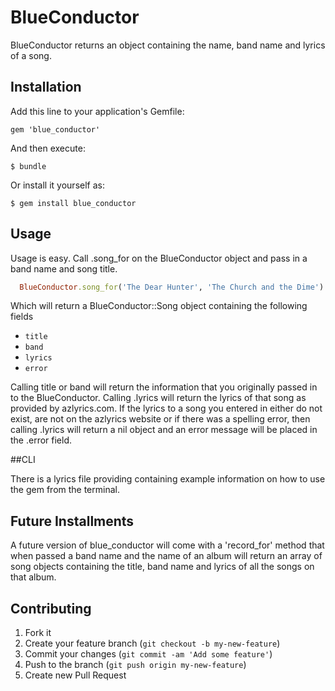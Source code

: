 # BlueConductor

BlueConductor returns an object containing the name, band name and lyrics of a song.

## Installation

Add this line to your application's Gemfile:

    gem 'blue_conductor'

And then execute:

    $ bundle

Or install it yourself as:

    $ gem install blue_conductor

## Usage

Usage is easy. Call .song_for on the BlueConductor object and pass in a band name and song title.

```ruby  
  BlueConductor.song_for('The Dear Hunter', 'The Church and the Dime')
```


Which will return a BlueConductor::Song object containing the following fields

  * `title`
  * `band`
  * `lyrics`
  * `error`

Calling title or band will return the information that you originally passed in to the BlueConductor. Calling .lyrics will return the lyrics of that song as provided by azlyrics.com. If the lyrics to a song you entered in either do not exist, are not on the azlyrics website or if there was a spelling error, then calling .lyrics will return a nil object and an error message will be placed in the .error field.

##CLI

There is a lyrics file providing containing example information on how to use the gem from the terminal.

## Future Installments

A future version of blue_conductor will come with a 'record_for' method that when passed a band name and the name of an album will return an array of song objects containing
the title, band name and lyrics of all the songs on that album.

## Contributing

1. Fork it
2. Create your feature branch (`git checkout -b my-new-feature`)
3. Commit your changes (`git commit -am 'Add some feature'`)
4. Push to the branch (`git push origin my-new-feature`)
5. Create new Pull Request
